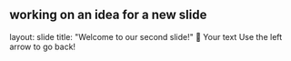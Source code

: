 working on an idea for a new slide
---
layout: slide
title: "Welcome to our second slide!"
🍕
Your text
Use the left arrow to go back!
